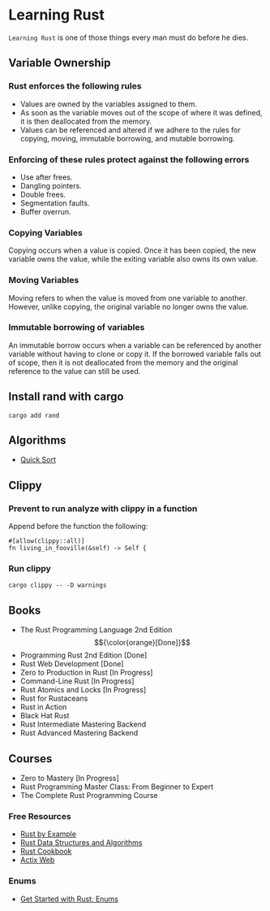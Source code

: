 # Learning Rust

`Learning Rust` is one of those things every man must do before he dies.

## Variable Ownership

### Rust enforces the following rules

- Values are owned by the variables assigned to them.
- As soon as the variable moves out of the scope of where it was defined, it is then deallocated from the memory.
- Values can be referenced and altered if we adhere to the rules for copying, moving, immutable borrowing, and mutable borrowing.

### Enforcing of these rules protect against the following errors

- Use after frees.
- Dangling pointers.
- Double frees.
- Segmentation faults.
- Buffer overrun.

### Copying Variables

Copying occurs when a value is copied. Once it has been copied, the new variable owns the value, while the exiting variable also owns its own value.

### Moving Variables

Moving refers to when the value is moved from one variable to another. However, unlike copying, the original variable no longer owns the value.

### Immutable borrowing of variables

An immutable borrow occurs when a variable can be referenced by another variable without having to clone or copy it.
If the borrowed variable falls out of scope, then it is not deallocated from the memory and the original reference to the value can still be used.

## Install rand with cargo

```commandline
cargo add rand
```

## Algorithms

- [Quick Sort](https://www.hackertouch.com/rust-data-structures-and-algorithms/quick-sort-in-rust.html)

## Clippy

### Prevent to run analyze with clippy in a function

Append before the function the following:

```commandline
#[allow(clippy::all)]
fn living_in_fooville(&self) -> Self {
```

### Run clippy

```commandline
cargo clippy -- -D warnings
```

## Books

- The Rust Programming Language 2nd Edition $${\color{orange}[Done]}$$
- Programming Rust 2nd Edition [Done]
- Rust Web Development [Done]
- Zero to Production in Rust [In Progress]
- Command-Line Rust [In Progress]
- Rust Atomics and Locks [In Progress]
- Rust for Rustaceans
- Rust in Action
- Black Hat Rust
- Rust Intermediate Mastering Backend
- Rust Advanced Mastering Backend

## Courses

- Zero to Mastery [In Progress]
- Rust Programming Master Class: From Beginner to Expert
- The Complete Rust Programming Course

### Free Resources

- [Rust by Example](https://doc.rust-lang.org/rust-by-example/index.html)
- [Rust Data Structures and Algorithms](https://www.hackertouch.com/rust-data-structures-and-algorithms.html)
- [Rust Cookbook](https://rust-lang-nursery.github.io/rust-cookbook/)
- [Actix Web](https://actix.rs/)

### Enums

- [Get Started with Rust: Enums](https://serokell.io/blog/enums-and-pattern-matching)


